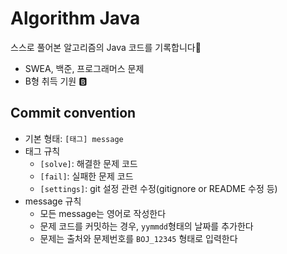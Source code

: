 # Algorithm Java

스스로 풀어본 알고리즘의 Java 코드를 기록합니다📝

- SWEA, 백준, 프로그래머스 문제
- B형 취득 기원 :b:





## Commit convention

* 기본 형태: `[태그] message`
* 태그 규칙
  * `[solve]`: 해결한 문제 코드
  * `[fail]`: 실패한 문제 코드
  * `[settings]`: git 설정 관련 수정(gitignore or README 수정 등)
* message 규칙
  * 모든 message는 영어로 작성한다
  * 문제 코드를 커밋하는 경우, `yymmdd`형태의 날짜를 추가한다
  * 문제는 출처와 문제번호를 `BOJ_12345` 형태로 입력한다

